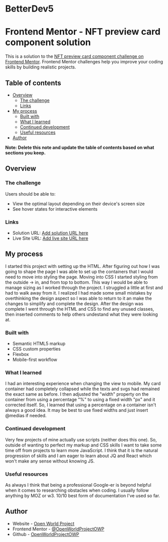 # BetterDev5
# Frontend Mentor - NFT preview card component solution

This is a solution to the [NFT preview card component challenge on Frontend Mentor](https://www.frontendmentor.io/challenges/nft-preview-card-component-SbdUL_w0U). Frontend Mentor challenges help you improve your coding skills by building realistic projects.

## Table of contents

- [Overview](#overview)
  - [The challenge](#the-challenge)
  - [Links](#links)
- [My process](#my-process)
  - [Built with](#built-with)
  - [What I learned](#what-i-learned)
  - [Continued development](#continued-development)
  - [Useful resources](#useful-resources)
- [Author](#author)

**Note: Delete this note and update the table of contents based on what sections you keep.**

## Overview

### The challenge

Users should be able to:

- View the optimal layout depending on their device's screen size
- See hover states for interactive elements

### Links

- Solution URL: [Add solution URL here](https://your-solution-url.com)
- Live Site URL: [Add live site URL here](https://your-live-site-url.com)

## My process

I started this project with setting up the HTML. After figuring out how I was going to shape the page I was able to set up the containers that I would need to move into styling the page. Moving into CSS I started styling from the outside -> in, and from top to bottom. This way I would be able to manage sizing as I worked through the project. I struggled a little at first and had to walk away from it. I realized I had made some small mistakes by overthinking the design aspect so I was able to return to it an make the changes to simplify and complete the design. After the design was complete I went through the HTML and CSS to find any unused classes, then inserted comments to help others undestand what they were looking at.

### Built with

- Semantic HTML5 markup
- CSS custom properties
- Flexbox
- Mobile-first workflow

### What I learned

I had an interesting experience when changing the view to mobile. My card container had completely collapsed while the texts and svgs had remained the exact same as before. I then adjusted the "width" property on the container from using a percentage "%" to using a fixed width "px" and it corrected itself. So, I learned that using a percentage on a container isn't always a good idea. It may be best to use fixed widths and just insert @medias if needed.

### Continued development

Very few projects of mine actually use scripts (neither does this one). So, outside of wanting to perfect my markup and CSS skills I want to take some time off from projects to learn more JavaScript. I think that it is the natural progression of skills and I am eager to learn about JQ and React which won't make any sense without knowing JS.

### Useful resources

As always I think that being a professional Google-er is beyond helpful when it comes to researching obstacles when coding. I usually follow anything by MOZ or w3. 10/10 best form of documentation I've used so far.

## Author

- Website - [Open World Project](https://openworldproject.dev/)
- Frontend Mentor - [@OpenWorldProjectOWP](https://www.frontendmentor.io/profile/OpenWorldProjectOWP)
- Github - [OpenWorldProjectOWP](https://github.com/OpenWorldProjectOWP)
